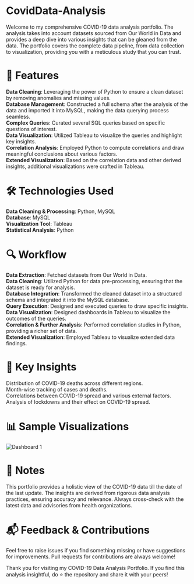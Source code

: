 # CovidData-Analysis

Welcome to my comprehensive COVID-19 data analysis portfolio. The analysis takes into account datasets sourced from Our World in Data and provides a deep dive into various insights that can be gleaned from the data. The portfolio covers the complete data pipeline, from data collection to visualization, providing you with a meticulous study that you can trust.

# 🚀 Features
**Data Cleaning**: Leveraging the power of Python to ensure a clean dataset by removing anomalies and missing values. <br />
**Database Management**: Constructed a full schema after the analysis of the data and imported it into MySQL, making the data querying process seamless.<br />
**Complex Queries**: Curated several SQL queries based on specific questions of interest.<br />
**Data Visualization**: Utilized Tableau to visualize the queries and highlight key insights.<br />
**Correlation Analysis**: Employed Python to compute correlations and draw meaningful conclusions about various factors.<br />
**Extended Visualization**: Based on the correlation data and other derived insights, additional visualizations were crafted in Tableau.<br />

# 🛠️ Technologies Used
**Data Cleaning & Processing**: Python, MySQL <br />
**Database**: MySQL <br />
**Visualization Tool**: Tableau <br />
**Statistical Analysis**: Python <br />

# 🔍 Workflow
**Data Extraction**: Fetched datasets from Our World in Data.<br />
**Data Cleaning**: Utilized Python for data pre-processing, ensuring that the dataset is ready for analysis.<br />
**Database Integration**: Transformed the cleaned dataset into a structured schema and integrated it into the MySQL database.<br />
**Query Execution**: Designed and executed queries to draw specific insights.<br />
**Data Visualization**: Designed dashboards in Tableau to visualize the outcomes of the queries.<br />
**Correlation & Further Analysis**: Performed correlation studies in Python, providing a richer set of data.<br />
**Extended Visualization**: Employed Tableau to visualize extended data findings.<br />

# 🎯 Key Insights
 Distribution of COVID-19 deaths across different regions.<br />
 Month-wise tracking of cases and deaths.<br />
 Correlations between COVID-19 spread and various external factors.<br />
 Analysis of lockdowns and their effect on COVID-19 spread.<br />

 
# 📊 Sample Visualizations
![Dashboard 1](https://github.com/Fuxiao-Gao/CovidData-Analysis/assets/116308835/c9455fb0-53b3-4aef-8d0b-e4200b18bd84)

# 📝 Notes
This portfolio provides a holistic view of the COVID-19 data till the date of the last update. The insights are derived from rigorous data analysis practices, ensuring accuracy and relevance. Always cross-check with the latest data and advisories from health organizations.

# 📬 Feedback & Contributions
Feel free to raise issues if you find something missing or have suggestions for improvements. Pull requests for contributions are always welcome!

Thank you for visiting my COVID-19 Data Analysis Portfolio. If you find this analysis insightful, do ⭐ the repository and share it with your peers!
